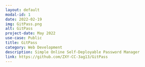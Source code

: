 ```yaml
---
layout: default
modal-id: 1
date: 2022-02-19
img: GitPass.png
alt: GitPass
project-date: May 2022
use-case: Public
title: GitPass
category: Web Development
description: Simple Online Self-Deployable Password Manager
link: https://github.com/ZXY-CC-3ag13/GitPass
---
```

